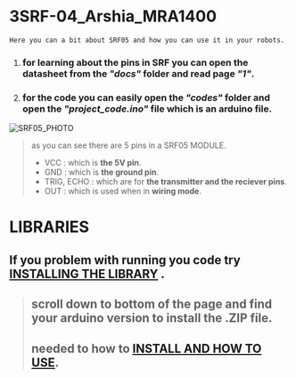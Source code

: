 # 3SRF-04_Arshia_MRA1400

    Here you can a bit about SRF05 and how you can use it in your robots. 

1. ### for learning about the pins in SRF you can open the datasheet from the **_"docs"_** folder and read page **_"1"_**. 
2. ### for the code you can easily open the **_"codes"_** folder and open the **_"project_code.ino"_** file which is an arduino file.

![SRF05_PHOTO](https://electropeak.com/learn/wp-content/uploads/2019/08/motion-pinout.jpg)
> as you can see there are 5 pins in a SRF05 MODULE.
> * VCC : which is **the 5V pin**.
> * GND : which is **the ground pin**.
> * TRIG, ECHO : which are for **the transmitter and the reciever pins**.
> * OUT : which is used when in **wiring mode**.


# LIBRARIES 

## If you problem with running you code try [INSTALLING THE LIBRARY](https://www.arduino.cc/reference/en/libraries/srf05/) .
> ## scroll down to bottom of the page and find your arduino version to install the **.ZIP** file.
> ## needed to how to [INSTALL AND HOW TO USE](https://docs.arduino.cc/software/ide-v1/tutorials/installing-libraries).
